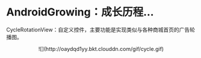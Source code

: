 # AndroidGrowing：成长历程...
CycleRotationView：自定义控件，主要功能是实现类似与各种商城首页的广告轮播图。
<div align=center>
![](http://oaydqd1yy.bkt.clouddn.com/gif/cycle.gif)
</div>
